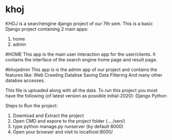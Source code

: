 # khoj
KHOJ is a searchengine django project of our 7th sem.
This is a basic Django project containing 2 main apps:
1. home
2. admin

#HOME
This app is the main user interaction app for the user/clients. It contains the interface of the search engine home page and result page.

#khojadmin
This app is is the admin app of our project and contains the features like:
  Web Crawling
  Databse Saving
  Data Filtering
  And many other databse accesses.
 
 
This file is uploaded along with all the data. To run this project you most have the following (of latest version as possible initial-2020):
  Django
  Python
  
  
 Steps to Run the project:
 1. Download and Extract the project
 2. Open CMD and expore to the project folder (..../sen/)
 3. type python manage.py runserver (by default 8000)
 4. Open your browser and visit to localhost:8000/
